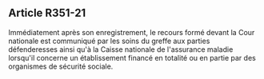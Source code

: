 ## Article R351-21

Immédiatement après son enregistrement, le recours formé devant la Cour nationale est communiqué par
les soins du greffe aux parties défenderesses ainsi qu'à la Caisse nationale de l'assurance maladie lorsqu'il
concerne un établissement financé en totalité ou en partie par des organismes de sécurité sociale.

